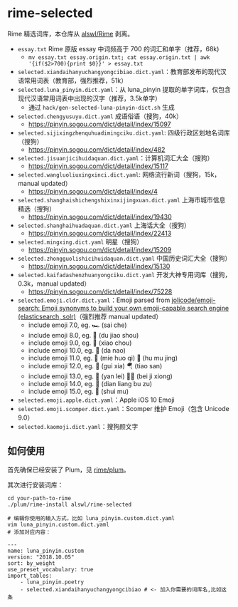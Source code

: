 # rime-selected

Rime 精选词库，本仓库从 [alswl/Rime](https://github.com/alswl/Rime) 剥离。

- `essay.txt` Rime 原版 essay 中词频高于 700 的词汇和单字（推荐，68k)
  - `mv essay.txt essay.origin.txt; cat essay.origin.txt | awk '{if($2>700){print $0}}' > essay.txt`
- `selected.xiandaihanyuchangyongcibiao.dict.yaml`：教育部发布的现代汉语常用词表（教育部，强烈推荐，51k）
- `selected.luna_pinyin.dict.yaml`：从 luna_pinyin 提取的单字词库，仅包含现代汉语常用词表中出现的汉字（推荐，3.5k单字）
  - 通过 `hack/gen-selected-luna-pinyin-dict.sh` 生成
- `selected.chengyusuyu.dict.yaml` 成语俗语（搜狗，40k）
   - https://pinyin.sogou.com/dict/detail/index/15097
- `selected.sijixingzhenquhuadimingciku.dict.yaml`: 四级行政区划地名词库（搜狗）
   - https://pinyin.sogou.com/dict/detail/index/482
- `selected.jisuanjicihuidaquan.dict.yaml`：计算机词汇大全（搜狗）
   - https://pinyin.sogou.com/dict/detail/index/15117
- `selected.wangluoliuxingxinci.dict.yaml`: 网络流行新词（搜狗，15k，manual updated）
   - https://pinyin.sogou.com/dict/detail/index/4
- `selected.shanghaishichengshixinxijingxuan.dict.yaml` 上海市城市信息精选（搜狗）
   - https://pinyin.sogou.com/dict/detail/index/19430
- `selected.shanghaihuadaquan.dict.yaml` 上海话大全（搜狗）
   - https://pinyin.sogou.com/dict/detail/index/22413
- `selected.mingxing.dict.yaml` 明星（搜狗）
   - https://pinyin.sogou.com/dict/detail/index/15209
- `selected.zhongguolishicihuidaquan.dict.yaml` 中国历史词汇大全（搜狗）
   - https://pinyin.sogou.com/dict/detail/index/15130
- `selected.kaifadashenzhuanyongciku.dict.yaml` 开发大神专用词库（搜狗，0.3k，manual updated）
   - https://pinyin.sogou.com/dict/detail/index/75228
- `selected.emoji.cldr.dict.yaml`：Emoji parsed from [jolicode/emoji-search: Emoji synonyms to build your own emoji-capable search engine (elasticsearch, solr)](https://github.com/jolicode/emoji-search)（强烈推荐 manual updated）
  - include emoji 7.0, eg. 🏎️ (sai che)
  - include emoji 8.0, eg. 🦄️ (du jiao shou)
  - include emoji 9.0, eg. 🤡 (xiao chou)
  - include emoji 10.0, eg. 🧠 (da nao)
  - include emoji 11.0, eg. 🧯 (mie huo qi) 🥽 (hu mu jing)
  - include emoji 12.0, eg. 🧎 (gui xia) 🪂 (tiao san)
  - include emoji 13.0, eg. 🥲 (yan lei) 🐻‍❄ (bei ji xiong)
  - include emoji 14.0, eg. 🪫 (dian liang bu zu)
  - include emoji 15.0, eg. 🪼 (shui mu)
- `selected.emoji.apple.dict.yaml`：Apple iOS 10 Emoji
- `selected.emoji.scomper.dict.yaml`：Scomper 维护 Emoji（包含 Unicode 9.0）
- `selected.kaomoji.dict.yaml`：搜狗颜文字


## 如何使用

首先确保已经安装了 Plum，见 [rime/plum](https://github.com/rime/plum)。

其次进行安装词库：

```
cd your-path-to-rime
./plum/rime-install alswl/rime-selected

# 编辑你使用的输入方式，比如 luna_pinyin.custom.dict.yaml
vim luna_pinyin.custom.dict.yaml
# 添加对应内容：

---
name: luna_pinyin.custom
version: "2018.10.05"
sort: by_weight
use_preset_vocabulary: true
import_tables:
    - luna_pinyin.poetry
    - selected.xiandaihanyuchangyongcibiao # <- 加入你需要的词库名,比如这条
```

